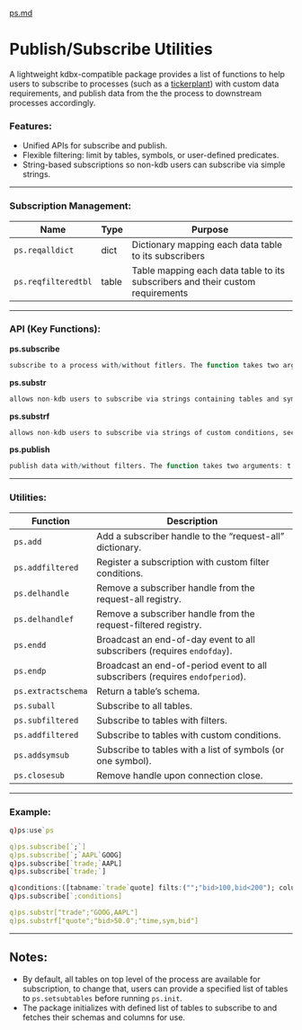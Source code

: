 [ps.md](https://github.com/user-attachments/files/22662173/ps.md)
# Publish/Subscribe Utilities


A lightweight kdbx-compatible package provides a list of functions to help users to subscribe to processes (such as a [tickerplant](https://code.kx.com/q/architecture/tickq/)) with custom data requirements, and publish data from the the process to downstream processes accordingly. 



### Features:
- Unified APIs for subscribe and publish.
- Flexible filtering: limit by tables, symbols, or user-defined predicates.
- String-based subscriptions so non-kdb users can subscribe via simple strings.

---

### Subscription Management:


| Name                 | Type     | Purpose                                                                         |
| -------------------- | -------- | ------------------------------------------------------------------------------- |
| `ps.reqalldict`      | dict     | Dictionary mapping each data table to its subscribers                           |
| `ps.reqfilteredtbl`  | table    | Table mapping each data table to its subscribers and their custom requirements  |


---

### API (Key Functions):


**ps.subscribe**

```q
subscribe to a process with/without fitlers. The function takes two arguments: tables and filters, user can specify which table or list of tables to subscribe to, default list which is all tables on top level of the process will be subscrbied if left blank; filters can be a subset of symbols or custom conditions in the form of table created by user, see examples.
```


**ps.substr**

```q
allows non-kdb users to subscribe via strings containing tables and symbols, see examples.
```


**ps.substrf**

```q
allows non-kdb users to subscribe via strings of custom conditions, see examples.
```


**ps.publish**

```q
publish data with/without filters. The function takes two arguments: t and x, which are table name and data to be published respectively. when no table specified, the function will scan both reqalldict and reqfilteredtbl, when table name is found/subscribed, publish to downstream subscribers accordingly.
```

---

### Utilities:
| Function            | Description                                                                 |
|---------------------|-----------------------------------------------------------------------------|
| `ps.add`           | Add a subscriber handle to the “request-all” dictionary.                     |
| `ps.addfiltered`   | Register a subscription with custom filter conditions.                       |
| `ps.delhandle`     | Remove a subscriber handle from the request-all registry.                    |
| `ps.delhandlef`    | Remove a subscriber handle from the request-filtered registry.               |
| `ps.endd`          | Broadcast an end-of-day event to all subscribers (requires `endofday`).      |
| `ps.endp`          | Broadcast an end-of-period event to all subscribers (requires `endofperiod`).|
| `ps.extractschema` | Return a table’s schema.                                                     |
| `ps.suball`        | Subscribe to all tables.                                                     |
| `ps.subfiltered`   | Subscribe to tables with filters.                                            |
| `ps.addfiltered`   | Subscribe to tables with custom conditions.                                  |
| `ps.addsymsub`     | Subscribe to tables with a list of symbols (or one symbol).                  |
| `ps.closesub`      | Remove handle upon connection close.                                         | 

---

### Example: 
```q
q)ps:use`ps

q)ps.subscribe[`;`]
q)ps.subscribe[`;`AAPL`GOOG]
q)ps.subscribe[`trade;`AAPL]
q)ps.subscribe[`trade;`]

q)conditions:([tabname:`trade`quote] filts:("";"bid>100,bid<200"); columns:("time,sym,price";""))
q)ps.subscribe[`;conditions]

q)ps.substr["trade";"GOOG,AAPL"]
q)ps.substrf["quote";"bid>50.0";"time,sym,bid"]

```
---
## Notes:

- By default, all tables on top level of the process are available for subscription, to change that, users can provide a specified list of tables to `ps.setsubtables` before running `ps.init`.
- The package initializes with defined list of tables to subscribe to and fetches their schemas and columns for use.
